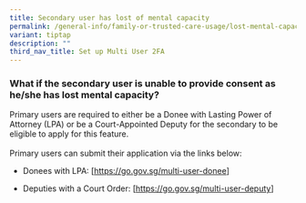 ```yaml
---
title: Secondary user has lost of mental capacity
permalink: /general-info/family-or-trusted-care-usage/lost-mental-capacity/
variant: tiptap
description: ""
third_nav_title: Set up Multi User 2FA
---
```

<h3>What if the secondary user is unable to provide consent as he/she has lost mental capacity?</h3>
<p>Primary users are required to either be a Donee with Lasting Power of
Attorney (LPA) or be a Court-Appointed Deputy for the secondary to be eligible
to apply for this feature.
<br>
<br>Primary users can submit their application via the links below:</p>
<ul data-tight="true" class="tight">
<li>
<p>Donees with LPA: [<a href="https://go.gov.sg/multi-user-donee" rel="noopener noreferrer nofollow" target="_blank"><u>https://go.gov.sg/multi-user-donee</u></a>]</p>
</li>
<li>
<p>Deputies with a Court Order: [<a href="https://go.gov.sg/multi-user-donee" rel="noopener noreferrer nofollow" target="_blank"><u>https://go.gov.sg/multi-user-deputy</u></a>]</p>
</li>
</ul>
<p></p>